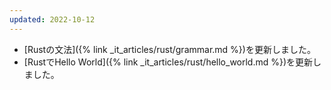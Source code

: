 ```yaml
---
updated: 2022-10-12
---
```

- [Rustの文法]({% link _it_articles/rust/grammar.md %})を更新しました。
- [RustでHello World]({% link _it_articles/rust/hello_world.md %})を更新しました。